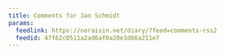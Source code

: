 ```yaml
---
title: Comments for Jan Schmidt
params:
  feedlink: https://noraisin.net/diary/?feed=comments-rss2
  feedid: 47f62c0511a2ad6af0a28e3d66a211e7
---
```

